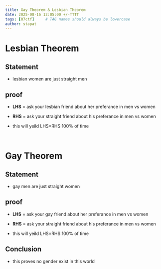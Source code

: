 ```yaml
---
title: Gay Theorem & Lesbian Theorem
date: 2025-08-16 12:05:00 +/-TTTT
tags: [07ctf]     # TAG names should always be lowercase
author: stapat
---
```



# Lesbian Theorem

## Statement
- lesbian women are just straight men

## proof

- **LHS** = ask your lesbian friend about her preferance in men vs women
- **RHS** = ask your straight friend about his preferance in men vs women

- this will yeild LHS=RHS 100% of time

<br>

# Gay Theorem

## Statement
- gay men are just straight women

## proof

- **LHS** = ask your gay friend about her preferance in men vs women
- **RHS** = ask your straight friend about his preferance in men vs women

- this will yeild LHS=RHS 100% of time


## Conclusion

- this proves no gender exist in this world
